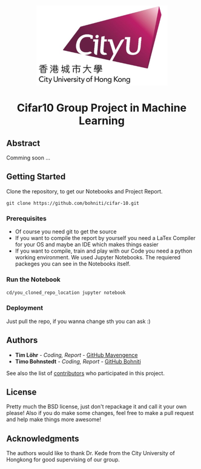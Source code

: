 <div style="border-bottom:none;">
  <div align="center"> 
    <img style="border-bottom:none;" src="https://github.com/Mavengence/Kaggle-Seattle-Airbnb-Analysis/blob/dev/report/photo/0_cityu.png">
    <h1>Cifar10 Group Project in Machine Learning</h1>
  </div>
</div>

## Abstract

Comming soon ...

## Getting Started

Clone the repository, to get our Notebooks and Project Report.

```
git clone https://github.com/bohniti/cifar-10.git
```

### Prerequisites

- Of course you need git to get the source
- If you want to compile the report by yourself you need a LaTex Compiler for your OS and maybe an IDE which makes things easier
- If you want to compile, train and play with our Code you need a python working environment. We used Jupyter Notebooks. The requiered packeges you can see in the Notebooks itself.

### Run the Notebook

```
cd/you_cloned_repo_location jupyter notebook
```

### Deployment

Just pull the repo, if you wanna change sth you can ask :)

## Authors

* **Tim Löhr** - *Coding, Report* - [GitHub Mavengence](https://github.com/Mavengence)
* **Timo Bohnstedt** - *Coding, Report* - [GitHub Bohniti](https://github.com/bohniti)



See also the list of [contributors](https://github.com/bohniti/cifar-10/graphs/contributors) who participated in this project.

## License

Pretty much the BSD license, just don't repackage it and call it your own please!
Also if you do make some changes, feel free to make a pull request and help make things more awesome!

## Acknowledgments

The authors would like to thank Dr. Kede from the City University of Hongkong for good supervising of our group. 
